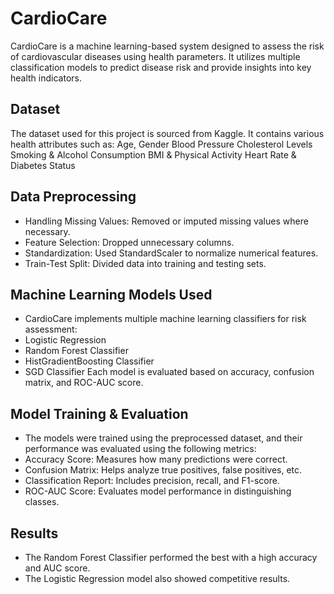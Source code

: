 # CardioCare
CardioCare is a machine learning-based system designed to assess the risk of cardiovascular diseases using health parameters. It utilizes multiple classification models to predict disease risk and provide insights into key health indicators.

## Dataset
The dataset used for this project is sourced from Kaggle. It contains various health attributes such as:
Age, Gender
Blood Pressure
Cholesterol Levels
Smoking & Alcohol Consumption
BMI & Physical Activity
Heart Rate & Diabetes Status
## Data Preprocessing
- Handling Missing Values: Removed or imputed missing values where necessary.
- Feature Selection: Dropped unnecessary columns.
- Standardization: Used StandardScaler to normalize numerical features.
- Train-Test Split: Divided data into training and testing sets.
## Machine Learning Models Used
- CardioCare implements multiple machine learning classifiers for risk assessment:
- Logistic Regression
- Random Forest Classifier
- HistGradientBoosting Classifier
- SGD Classifier
Each model is evaluated based on accuracy, confusion matrix, and ROC-AUC score.
## Model Training & Evaluation
- The models were trained using the preprocessed dataset, and their performance was evaluated using the following metrics:
- Accuracy Score: Measures how many predictions were correct.
- Confusion Matrix: Helps analyze true positives, false positives, etc.
- Classification Report: Includes precision, recall, and F1-score.
- ROC-AUC Score: Evaluates model performance in distinguishing classes.
## Results
- The Random Forest Classifier performed the best with a high accuracy and AUC score.
- The Logistic Regression model also showed competitive results.
